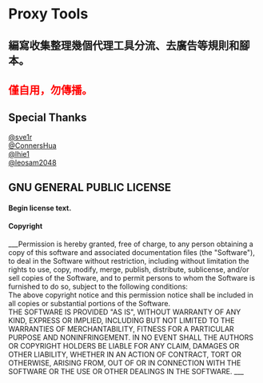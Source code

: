# Proxy Tools
## 編寫收集整理幾個代理工具分流、去廣告等規則和腳本。
## <font color=red>僅自用，勿傳播。</font>
## Special Thanks
[@sve1r](https://github.com/sve1r)  
[@ConnersHua](https://github.com/ConnersHua)  
[@lhie1](https://github.com/lhie1)  
[@leosam2048](https://github.com/leosam2048)  



## GNU GENERAL PUBLIC LICENSE

#### Begin license text.  
#### Copyright <YEAR> <COPYRIGHT HOLDER>  

___Permission is hereby granted, free of charge, to any person obtaining a copy of this software and associated documentation files (the "Software"), to deal in the Software without restriction, including without limitation the rights to use, copy, modify, merge, publish, distribute, sublicense, and/or sell copies of the Software, and to permit persons to whom the Software is furnished to do so, subject to the following conditions:  
The above copyright notice and this permission notice shall be included in all copies or substantial portions of the Software.  
THE SOFTWARE IS PROVIDED "AS IS", WITHOUT WARRANTY OF ANY KIND, EXPRESS OR IMPLIED, INCLUDING BUT NOT LIMITED TO THE WARRANTIES OF MERCHANTABILITY, FITNESS FOR A PARTICULAR PURPOSE AND NONINFRINGEMENT. IN NO EVENT SHALL THE AUTHORS OR COPYRIGHT HOLDERS BE LIABLE FOR ANY CLAIM, DAMAGES OR OTHER LIABILITY, WHETHER IN AN ACTION OF CONTRACT, TORT OR OTHERWISE, ARISING FROM, OUT OF OR IN CONNECTION WITH THE SOFTWARE OR THE USE OR OTHER DEALINGS IN THE SOFTWARE. ___
